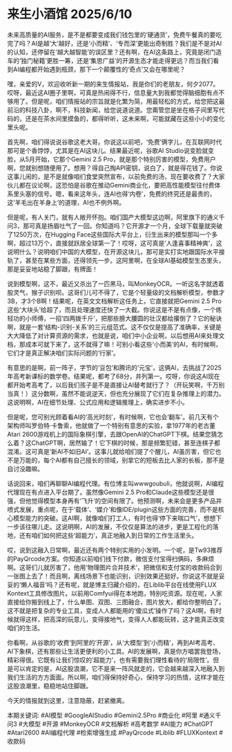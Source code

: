# 来生小酒馆 2025/6/10

未来高质量的AI服务，是不是都要变成我们钱包里的‘硬通货’，免费午餐真的要吃完了吗？AI是越‘大’越好，还是‘小而精’、‘专而深’更能出奇制胜？我们是不是对AI的认知，还停留在‘越大越智能’的误区里？还有啊，在AI这条路上，究竟是闭门造车的‘独门秘籍’更胜一筹，还是‘集思广益’的开源生态才能走得更远？而当我们看到AI编程都开始遇到瓶颈，那下一个颠覆性的‘奇点’又会在哪里呢？

嘿，亲爱的V，欢迎收听新一期的来生情报站，我是你们的老朋友，何夕2077。哎呀，最近这AI圈子里啊，可真是热闹得不行，信息量大到我都觉得脑细胞有点不够用了。但是呢，咱们情报站的宗旨就是化繁为简，用最轻松的方式，给您把这最前沿的科技八卦，啊不，科技新闻，给您说道说道。您甭管您是坐在格子间里写代码的，还是在茶水间里摸鱼的，都得听听，这未来啊，可能就藏在这些小小的变化里头呢。

首先啊，咱们得说说谷歌这老大哥。你说这以前吧，‘免费’俩字儿，在互联网时代那可是个香饽饽，尤其是在AI这块儿。结果最近呢，谷歌AI Studio说变脸就变脸，从5月开始，它那个Gemini 2.5 Pro，就是那个特别厉害的模型，免费用户啊，您就别想随便用了。想用？得自己掏API密钥，说白了，就是得花钱了。你说这事儿闹的，是不是就像咱们食堂突然宣布，以前免费的汤，现在要收费了？大家伙儿都在议论啊，这恐怕是谷歌在推动Gemini商业化，要把高性能模型往付费体系里头塞的信号。嗯，看来这年头，连AI也得‘内卷’，免费的终究还是最贵的，这‘羊毛出在羊身上’的道理，AI也不例外啊。

但是呢，有人关门，就有人敞开怀抱。咱们国产大模型这边啊，阿里旗下的通义千问3，那可真是扬眉吐气了一回。你知道吗？它开源才一个月，全球下载量就突破了1250万次，在Hugging Face这些国际大平台上，衍生出来的模型那叫一个多啊，超过13万个，直接就跃居全球第一了！哎呀，这可真是‘人逢喜事精神爽’，这说明什么？说明咱们中国的大模型，在开源这块儿，那可是实打实地跟国际水平接轨了，甚至在某些方面，还得领先一步。这阿里啊，在全球AI基础模型生态里头，那是妥妥地站稳了脚跟，有牌面！

说到模型啊，这不，最近又杀出了一匹黑马，叫MonkeyOCR。一听这名字就透着股灵气，猴子识别呗。这哥们儿可不得了，它是个轻量级的文档解析模型，参数才3B，才3个B啊！结果呢，在英文文档解析这任务上，它直接就把Gemini 2.5 Pro这些‘大块头’给超了，而且处理速度还快了一大截。你说这是不是有点像，一个练轻功的小师傅，一招‘四两拨千斤’，把那些膀大腰圆的壮汉都给撂倒了？它的秘诀啊，就是一套‘结构-识别-关系’的三元组范式。这不仅仅是提高了准确率，关键是大大降低了对计算资源的需求，也就是说，咱们中小企业啊，以后想用AI来处理文档，那成本可就下来了，这不就得了嘛！可别小看这些‘小而美’的AI，有时候啊，它们才是真正解决咱们实际问题的‘行家’。

有意思的是啊，前一阵子，字节的‘豆包’和腾讯的‘元宝’，这俩AI，去挑战了2025年高考新课标的数学卷。结果呢，都考了68分，并列第一。哎呀，你说这AI现在都开始考高考了，以后我们孩子是不是直接让AI替考就行了？（开玩笑啊，千万别当真！）这分数啊，虽然不能说逆天，但也充分展现了它们在复杂推理上的潜力。这说明啊，AI在细节处理、公式应用和逻辑推理上，确实进步不小。

但是呢，您可别光顾着看AI的‘高光时刻’，有时候啊，它也会‘翻车’。前几天有个架构师叫罗伯特·卡鲁索，他就做了一个特别有意思的实验，拿1977年的老古董Atari 2600游戏机上的国际象棋引擎，去跟OpenAI的ChatGPT下棋。结果您猜怎么着？这ChatGPT啊，居然输了！它下棋的时候，那是频繁犯错，甚至连棋子都混淆。这可真是‘新AI不如旧AI’。这事儿就给咱们提了个醒儿，AI虽厉害，但它也不是万能的，每个AI都有自己擅长的领域，别拿它的短板去比人家的长板，那不是自讨没趣嘛。

话说回来，咱们再聊聊AI编程代理。有位博主叫wwwgoubuli，他就说啊，AI编程代理现在有点进入平台期了。虽然像Gemini 2.5 Pro和Claude这些模型还是很强，但他觉得模型本身再有‘飞升’的空间有限了。他预测啊，未来会是更多产品井喷式发展，重点呢，在于‘载体’、‘媒介’和像IDE/plugin这些方面的完善，而不是核心模型能力的突破。这AI啊，就像咱们打工人，有时也得‘停下来喘口气’，想想下一步该往哪儿走。这说明啊，AI的发展，不仅仅是算法的进步，更是工程化的落地，还有咱们如何把这些‘超能力’，真正地融入到日常的工作生活里头。

哎，说到这融入日常啊，最近还有两个特别实用的小发明。一个呢，是Tw93推荐的PayQrcode方案。你知道以前咱们线下付款，微信支付宝得扫俩码，多麻烦啊。这哥们儿就厉害了，他用‘物理图片合并技术’，把微信和支付宝的收款码合到一张图上去了！而且啊，离线场景下也能识别，识别效果还挺好。你说这不就是妥妥的‘懒人福音’吗？还有呢，就是博主归藏介绍的，在Liblib平台在线使用FLUX Kontext工具修改图片。以前用Comfyui得在本地跑，特别吃资源。现在呢，人家直接给你搬到线上了，什么单图、双图、三图融合，图片放大，都给你整明白了。这不就是把复杂的专业工具，变成人人都能用的‘傻瓜式’操作了吗？这AI啊，有时候就得这样，把高深的玩意儿，变得接地气，变得人人都能玩转，这才能真正改变咱们的生活。

你看啊，从谷歌的‘收费’到阿里的‘开源’，从‘大模型’到‘小而精’，再到AI考高考、AI下象棋，还有那些让生活更便利的小工具。AI的发展啊，真是你方唱罢我登场，精彩得很。它既有让我们惊叹的‘超能力’，也有需要我们理性看待的‘局限性’。但是可以肯定的是，AI这股浪潮，它不是来一阵风就走的，它会越来越深入地融入到我们生活的方方面面。所以啊，咱们得保持好奇心，保持学习的热情，这样才能在这股浪潮里，稳稳地站住脚跟。

今天的情报就到这里，注意隐蔽，赶紧撤离。

本期关键词:
#AI模型
#GoogleAIStudio
#Gemini2.5Pro
#商业化
#阿里
#通义千问3
#大模型
#开源
#MonkeyOCR
#文档解析
#高考数学
#AI能力
#ChatGPT
#Atari2600
#AI编程代理
#检索增强生成
#PayQrcode
#Liblib
#FLUXKontext
#收款码